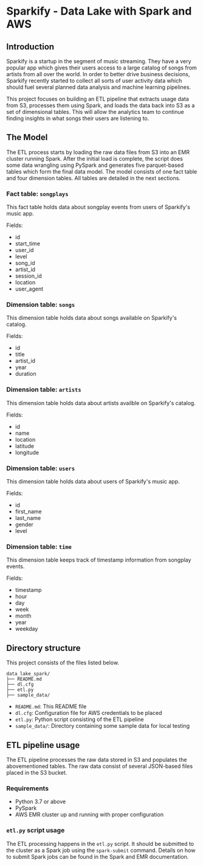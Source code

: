 # Sparkify - Data Lake with Spark and AWS

## Introduction

Sparkify is a startup in the segment of music streaming. They have a
very popular app which gives their users access to a large catalog
of songs from artists from all over the world. In order to better
drive business decisions, Sparkify recently started to collect all
sorts of user activity data which should fuel several planned data
analysis and machine learning pipelines.

This project focuses on building an ETL pipeline that extracts
usage data from S3, processes them using Spark, and loads the data
back into S3 as a set of dimensional tables. This will allow the
analytics team to continue finding insights in what songs their
users are listening to.

## The Model

The ETL process starts by loading the raw data files from S3 into
an EMR cluster running Spark. After the initial load is complete, the
script does some data wrangling using PySpark and generates five parquet-based
tables which form the final data model. The model consists of one fact
table and four dimension tables. All tables are detailed in the next sections.

### Fact table: `songplays`

This fact table holds data about songplay events from users of Sparkify's
music app.

Fields:
* id
* start_time
* user_id
* level
* song_id
* artist_id
* session_id
* location
* user_agent

### Dimension table: `songs`

This dimension table holds data about songs available on Sparkify's catalog.

Fields:
* id
* title
* artist_id
* year
* duration

### Dimension table: `artists`

This dimension table holds data about artists availble on Sparkify's catalog.

Fields:
* id
* name
* location
* latitude
* longitude

### Dimension table: `users`

This dimension table holds data about users of Sparkify's music app.

Fields:
* id
* first_name
* last_name
* gender
* level

### Dimension table: `time`

This dimension table keeps track of timestamp information from songplay events.

Fields:
* timestamp
* hour
* day
* week
* month
* year
* weekday

## Directory structure

This project consists of the files listed below.

```
data_lake_spark/
├── README.md
├── dl.cfg
├── etl.py
├── sample_data/
```
* `README.md`: This README file
* `dl.cfg`: Configuration file for AWS credentials to be placed
* `etl.py`: Python script consisting of the ETL pipeline
* `sample_data/`: Directory containing some sample data for local testing

## ETL pipeline usage

The ETL pipeline processes the raw data stored in S3 and populates the abovementioned tables.
The raw data consist of several JSON-based files placed in the S3 bucket.

### Requirements

- Python 3.7 or above
- PySpark
- AWS EMR cluster up and running with proper configuration

### `etl.py` script usage

The ETL processing happens in the `etl.py` script. It should be submitted to the
cluster as a Spark job using the `spark-submit` command. Details on how to submit
Spark jobs can be found in the Spark and EMR documentation.
